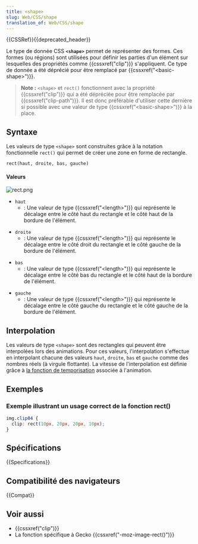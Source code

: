 ```yaml
---
title: <shape>
slug: Web/CSS/shape
translation_of: Web/CSS/shape
---
```


{{CSSRef}}{{deprecated_header}}

Le type de donnée CSS **`<shape>`** permet de représenter des formes. Ces formes (ou régions) sont utilisées pour définir les parties d'un élément sur lesquelles des propriétés comme {{cssxref("clip")}} s'appliquent. Ce type de donnée a été déprécié pour être remplacé par {{cssxref("&lt;basic-shape&gt;")}}.

> **Note :** `<shape>` et `rect()` fonctionnent avec la propriété {{cssxref("clip")}} qui a été dépréciée pour être remplacée par {{cssxref("clip-path")}}. Il est donc préférable d'utiliser cette dernière si possible avec une valeur de type {{cssxref("&lt;basic-shape&gt;")}} à la place.

## Syntaxe

Les valeurs de type `<shape>` sont construites grâce à la notation fonctionnelle `rect()` qui permet de créer une zone en forme de rectangle.

```
rect(haut, droite, bas, gauche)
```

#### Valeurs

![rect.png](rect.png)

- `haut`
  - : Une valeur de type {{cssxref("&lt;length&gt;")}} qui représente le décalage entre le côté haut du rectangle et le côté haut de la bordure de l'élément.

<!---->

- `droite`
  - : Une valeur de type {{cssxref("&lt;length&gt;")}} qui représente le décalage entre le côté droit du rectangle et le côté gauche de la bordure de l'élément.

<!---->

- `bas`
  - : Une valeur de type {{cssxref("&lt;length&gt;")}} qui représente le décalage entre le côté bas du rectangle et le côté haut de la bordure de l'élément.

<!---->

- `gauche`
  - : Une valeur de type {{cssxref("&lt;length&gt;")}} qui représente le décalage entre le côté gauche du rectangle et le côté gauche de la bordure de l'élément.

## Interpolation

Les valeurs de type `<shape>` sont des rectangles qui peuvent être interpolées lors des animations. Pour ces valeurs, l'interpolation s'effectue en interpolant chacune des valeurs `haut`, `droite`, `bas` et `gauche` comme des nombres réels (à virgule flottante). La vitesse de l'interpolation est définie grâce à [la fonction de temporisation](/fr/docs/Web/CSS/easing-function) associée à l'animation.

## Exemples

### Exemple illustrant un usage correct de la fonction rect()

```css
img.clip04 {
  clip: rect(10px, 20px, 20px, 10px);
}
```

## Spécifications

{{Specifications}}

## Compatibilité des navigateurs

{{Compat}}

## Voir aussi

- {{cssxref("clip")}}
- La fonction spécifique à Gecko {{cssxref("-moz-image-rect()")}}
